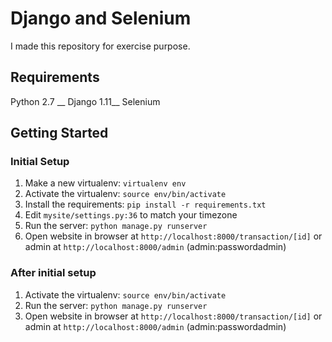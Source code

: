 Django and Selenium
===============
I made this repository for exercise purpose.


Requirements
---------------
Python 2.7 __
Django 1.11__
Selenium

Getting Started
---------------

### Initial Setup ###
1. Make a new virtualenv: ``virtualenv env``
2. Activate the virtualenv: ``source env/bin/activate``
3. Install the requirements: ``pip install -r requirements.txt``
4. Edit ``mysite/settings.py:36`` to match your timezone
5. Run the server: ``python manage.py runserver``
6. Open website in browser at ``http://localhost:8000/transaction/[id]`` or admin at ``http://localhost:8000/admin`` (admin:passwordadmin)

### After initial setup ###
1. Activate the virtualenv: ``source env/bin/activate``
2. Run the server: ``python manage.py runserver``
3. Open website in browser at ``http://localhost:8000/transaction/[id]`` or admin at ``http://localhost:8000/admin`` (admin:passwordadmin)
